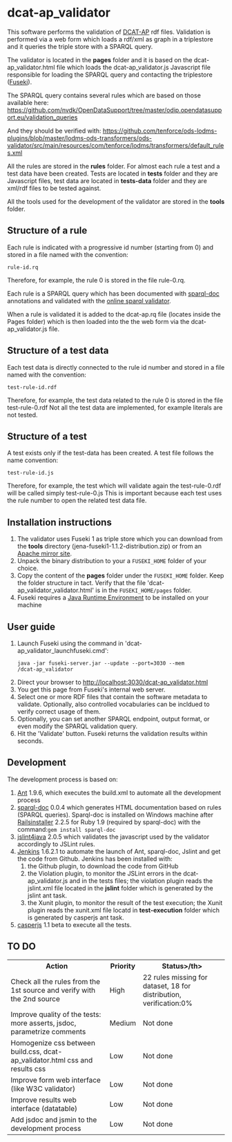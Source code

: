 # dcat-ap_validator

This software performs the validation of <a href="https://joinup.ec.europa.eu/asset/dcat_application_profile/description">DCAT-AP</a> rdf files.
Validation is performed via a web form which loads a rdf/xml as graph in a triplestore and it queries the triple store with a SPARQL query.

The validator is located in the <b>pages</b> folder and it is based on the dcat-ap_validator.html file which loads the dcat-ap_validator.js Javascript file responsible for loading the SPARQL query and contacting the triplestore (<a href="http://jena.apache.org/documentation/serving_data/">Fuseki</a>). 

The SPARQL query contains several rules which are based on those available here:
https://github.com/nvdk/OpenDataSupport/tree/master/odip.opendatasupport.eu/validation_queries

And they should be verified with:
https://github.com/tenforce/ods-lodms-plugins/blob/master/lodms-ods-transformers/ods-validator/src/main/resources/com/tenforce/lodms/transformers/default_rules.xml

All the rules are stored in the <b>rules</b> folder. For almost each rule a test and a test data have been created. Tests are located in <b>tests</b> folder and they are Javascript files, test data are located in <b>tests-data</b> folder and they are xml/rdf files to be tested against.

All the tools used for the development of the validator are stored in the <b>tools</b> folder.

<h2>Structure of a rule</h2>
Each rule is indicated with a progressive id number (starting from 0) and stored in a file named with the convention:

<code>rule-id.rq</code>

Therefore, for example, the rule 0 is stored in the file rule-0.rq.

Each rule is a SPARQL query which has been documented with <a href="https://github.com/ldodds/sparql-doc">sparql-doc</a> annotations and validated with the <a href="http://www.sparql.org/query-validator.html">online sparql validator</a>.

When a rule is validated it is added to the dcat-ap.rq file (locates inside the Pages folder) which is then loaded into the the web form via the dcat-ap_validator.js file.

<h2>Structure of a test data</h2>
Each test data is directly connected to the rule id number and stored in a file named with the convention:

<code>test-rule-id.rdf</code>

Therefore, for example, the test data related to the rule 0 is stored in the file test-rule-0.rdf
Not all the test data are implemented, for example literals are not tested.

<h2>Structure of a test</h2>
A test exists only if the test-data has been created. A test file follows the name convention:

<code>test-rule-id.js</code>

Therefore, for example, the test which will validate again the test-rule-0.rdf will be called simply test-rule-0.js
This is important because each test uses the rule number to open the related test data file.

<h2>Installation instructions</h2>
<ol>
<li>The validator uses Fuseki 1 as triple store which you can download from the <b>tools</b> directory (jena-fuseki1-1.1.2-distribution.zip) or from an <a href="http://www.apache.org/dist/jena/">Apache mirror site</a>.</li>
<li>Unpack the binary distribution to your a <code>FUSEKI_HOME</code> folder of your choice.</li>
<li>Copy the content of the <b>pages</b> folder under the <code>FUSEKI_HOME</code> folder. Keep the folder structure in tact. Verify that the file 'dcat-ap_validator_validator.html' is in the <code>FUSEKI_HOME/pages</code> folder.</li>
<li>Fuseki requires a <a href="http://www.oracle.com/technetwork/java/javase/downloads/java-se-jre-7-download-432155.html">Java Runtime Environment</a> to be installed on your machine</li>
</ol>

<h2>User guide</h2>
<ol>
<li>Launch Fuseki using the command in 'dcat-ap_validator_launchfuseki.cmd':

<code>java -jar fuseki-server.jar --update --port=3030 --mem /dcat-ap_validator</code>
</li>
<li>Direct your browser to <a href="http://localhost:3030/dcat-ap_validator.html">http://localhost:3030/dcat-ap_validator.html</a></li>
<li>You get this page from Fuseki's internal web server.</li>
<li>Select one or more RDF files that contain the software metadata to validate. Optionally, also controlled vocabularies can be incldued to verify correct usage of them.</li>
<li>Optionally, you can set another SPARQL endpoint, output format, or even modify the SPARQL validation query. </li>
<li>Hit the 'Validate' button. Fuseki returns the validation results within seconds.</li>
</ol>
<h2>Development</h2>
The development process is based on:
<ol>
<li><a href="http://ant.apache.org/">Ant</a> 1.9.6, which executes the build.xml to automate all the development process</li>
<li><a href="https://github.com/ldodds/sparql-doc">sparql-doc</a> 0.0.4 which generates HTML documentation based on rules (SPARQL queries). Sparql-doc is installed on Windows machine after <a href="http://railsinstaller.org/en">Railsinstaller</a> 2.2.5 for Ruby 1.9 (required by sparql-doc) with the command:<code>gem install sparql-doc</code></li>
<li><a href="https://code.google.com/p/jslint4java/">jslint4java</a> 2.0.5 which validates the javascript used by the validator accordingly to JSLint rules.</li>
<li><a href="https://jenkins-ci.org/">Jenkins</a> 1.6.2.1 to automate the launch of Ant, sparql-doc, Jslint and get the code from Github. Jenkins has been installed with:
<ol>
<li>the Github plugin, to download the code from GitHub</li>
<li>the Violation plugin, to monitor the JSLint errors in the dcat-ap_validator.js and in the tests files; the violation plugin reads the jslint.xml file located in the <b>jslint</b> folder which is generated by the jslint ant task.</li>
<li>the Xunit plugin, to monitor the result of the test execution; the Xunit plugin reads the xunit.xml file locatd in <b>test-execution</b> folder which is generated by casperjs ant task.</li>
</ol>
</li>
<li><a href="https://casperjs.org">casperjs</a> 1.1 beta to execute all the tests.</li> 
</ol>
<h2>TO DO</h2>
<table>
<tr><th>Action</th><th>Priority</th><th>Status>/th></tr>
<tr><td>Check all the rules from the 1st source and verify with the 2nd source</td><td>High</td><td>22 rules missing for dataset, 18 for distribution, verification:0%</td></tr>
<tr><td>Improve quality of the tests: more asserts, jsdoc, parametrize comments</td><td>Medium</td><td>Not done</td></tr>
<tr><td>Homogenize css between build.css, dcat-ap_validator.html css and results css</td><td>Low</td><td>Not done</td></tr>
<tr><td>Improve form web interface (like W3C validator)</td><td>Low</td><td>Not done</td></tr>
<tr><td>Improve results web interface (datatable)</td><td>Low</td><td>Not done</td></tr>
<tr><td> Add jsdoc and jsmin to the development process</td><td>Low</td><td>Not done</td></tr>
</table>
